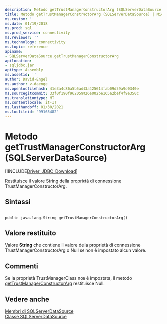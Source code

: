 ```yaml
---
description: Metodo getTrustManagerConstructorArg (SQLServerDataSource)
title: Metodo getTrustManagerConstructorArg (SQLServerDataSource) | Microsoft Docs
ms.custom: ''
ms.date: 01/19/2018
ms.prod: sql
ms.prod_service: connectivity
ms.reviewer: ''
ms.technology: connectivity
ms.topic: reference
apiname:
- SQLServerDataSource.getTrustManagerConstructorArg
apilocation:
- sqljdbc.jar
apitype: Assembly
ms.assetid: ''
author: David-Engel
ms.author: v-daenge
ms.openlocfilehash: 41e3a4c86a5b5ad43a425614fab09d59a9d0340e
ms.sourcegitcommit: 33f0f190f962059826e002be165a2bef4f9e350c
ms.translationtype: MT
ms.contentlocale: it-IT
ms.lasthandoff: 01/30/2021
ms.locfileid: "99165482"
---
```

# <a name="gettrustmanagerconstructorarg-method-sqlserverdatasource"></a>Metodo getTrustManagerConstructorArg (SQLServerDataSource)
[!INCLUDE[Driver_JDBC_Download](../../../includes/driver_jdbc_download.md)]

  Restituisce il valore String della proprietà di connessione TrustManagerConstructorArg.
  
## <a name="syntax"></a>Sintassi  
  
```  
  
public java.lang.String getTrustManagerConstructorArg()  
```  
  
## <a name="return-value"></a>Valore restituito  
 Valore **String** che contiene il valore della proprietà di connessione TrustManagerConstructorArg o Null se non è impostato alcun valore.  
  
## <a name="remarks"></a>Commenti  
 Se la proprietà TrustManagerClass non è impostata, il metodo [getTrustManagerConstructorArg](../../../connect/jdbc/reference/gettrustmanagerconstructorarg-method-sqlserverdatasource.md) restituisce Null.  
  
## <a name="see-also"></a>Vedere anche  
 [Membri di SQLServerDataSource](../../../connect/jdbc/reference/sqlserverdatasource-members.md)   
 [Classe SQLServerDataSource](../../../connect/jdbc/reference/sqlserverdatasource-class.md)  
  
  
